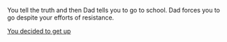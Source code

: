 You tell the truth and then Dad tells you to go to school. Dad forces you to go despite your efforts of resistance.

[You decided to get up](situations/mom.md)
